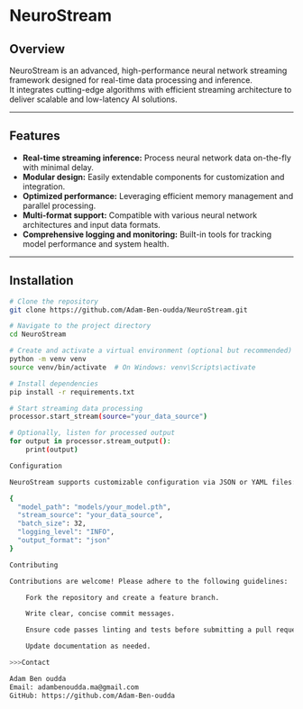 # NeuroStream


## Overview

NeuroStream is an advanced, high-performance neural network streaming framework designed for real-time data processing and inference.  
It integrates cutting-edge algorithms with efficient streaming architecture to deliver scalable and low-latency AI solutions.

---

## Features

- **Real-time streaming inference:** Process neural network data on-the-fly with minimal delay.
- **Modular design:** Easily extendable components for customization and integration.
- **Optimized performance:** Leveraging efficient memory management and parallel processing.
- **Multi-format support:** Compatible with various neural network architectures and input data formats.
- **Comprehensive logging and monitoring:** Built-in tools for tracking model performance and system health.

---

## Installation

```bash
# Clone the repository
git clone https://github.com/Adam-Ben-oudda/NeuroStream.git

# Navigate to the project directory
cd NeuroStream

# Create and activate a virtual environment (optional but recommended)
python -m venv venv
source venv/bin/activate  # On Windows: venv\Scripts\activate

# Install dependencies
pip install -r requirements.txt

# Start streaming data processing
processor.start_stream(source="your_data_source")

# Optionally, listen for processed output
for output in processor.stream_output():
    print(output)

Configuration

NeuroStream supports customizable configuration via JSON or YAML files:

{
  "model_path": "models/your_model.pth",
  "stream_source": "your_data_source",
  "batch_size": 32,
  "logging_level": "INFO",
  "output_format": "json"
}

Contributing

Contributions are welcome! Please adhere to the following guidelines:

    Fork the repository and create a feature branch.

    Write clear, concise commit messages.

    Ensure code passes linting and tests before submitting a pull request.

    Update documentation as needed.

>>>Contact

Adam Ben oudda
Email: adambenoudda.ma@gmail.com
GitHub: https://github.com/Adam-Ben-oudda
